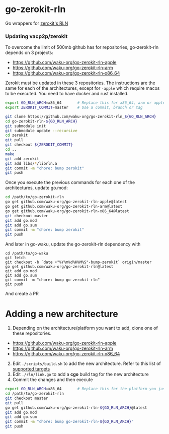 # go-zerokit-rln

Go wrappers for [zerokit's RLN](https://github.com/vacp2p/zerokit)



### Updating vacp2p/zerokit

To overcome the limit of 500mb github has for repositories, go-zerokit-rln depends on 3 projects:
- https://github.com/waku-org/go-zerokit-rln-apple
- https://github.com/waku-org/go-zerokit-rln-arm
- https://github.com/waku-org/go-zerokit-rln-x86_64

Zerokit must be updated in these 3 repositories. The instructions are the same for each of the architectures,
except for `-apple` which require macos to be executed. You need to have docker and rust installed.

```bash
export GO_RLN_ARCH=x86_64       # Replace this for x86_64, arm or apple
export ZEROKIT_COMMIT=master    # Use a commit, branch or tag

git clone https://github.com/waku-org/go-zerokit-rln_${GO_RLN_ARCH}
cd go-zerokit-rln-${GO_RLN_ARCH}
git submodule init
git submodule update --recursive
cd zerokit
git pull
git checkout ${ZEROKIT_COMMIT}
cd ..
make
git add zerokit
git add libs/*/librln.a
git commit -m "chore: bump zerokit"
git push
```

Once you execute the previous commands for each one of the architectures, update go.mod:
```bash
cd /path/to/go-zerokit-rln
go get github.com/waku-org/go-zerokit-rln-apple@latest
go get github.com/waku-org/go-zerokit-rln-arm@latest
go get github.com/waku-org/go-zerokit-rln-x86_64@latest
git checkout master
git add go.mod
git add go.sum
git commit -m "chore: bump zerokit"
git push
```

And later in go-waku, update the go-zerokit-rln dependency with
```
cd /path/to/go-waku
git fetch
git checkout -b `date +"%Y%m%d%H%M%S"-bump-zerokit` origin/master
go get github.com/waku-org/go-zerokit-rln@latest
git add go.mod
git add go.sum
git commit -m "chore: bump go-zerokit-rln"
git push
````
And create a PR


# Adding a new architecture

1. Depending on the architecture/platform you want to add, clone one of these repositories.
- https://github.com/waku-org/go-zerokit-rln-apple
- https://github.com/waku-org/go-zerokit-rln-arm
- https://github.com/waku-org/go-zerokit-rln-x86_64
2. Edit `./scripts/build.sh` to add the new architecture. Refer to this list of [supported targets](https://github.com/cross-rs/cross#supported-targets)
3. Edit `./rln/link.go` to add a **cgo** build tag for the new architecture
4. Commit the changes and then execute
```bash
export GO_RLN_ARCH=x86_64       # Replace this for the platform you just updated: x86_64, arm or apple
cd /path/to/go-zerokit-rln
git checkout master
git pull
go get github.com/waku-org/go-zerokit-rln-${GO_RLN_ARCH}@latest
git add go.mod
git add go.sum
git commit -m "chore: bump go-zerokit-rln-${GO_RLN_ARCH}"
git push
```
